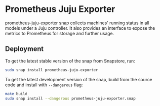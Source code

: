 # Prometheus Juju Exporter

prometheus-juju-exporter snap collects machines' running status in all models under a Juju controller. It also provides an interface to expose the metrics to Prometheus for storage and further usage.

## Deployment
To get the latest stable version of the snap from Snapstore, run:
```bash
sudo snap install prometheus-juju-exporter
```
To get the latest development version of the snap, build from the source code and install with `--dangerous` flag:
```bash
make build
sudo snap install --dangerous prometheus-juju-exporter.snap
```
